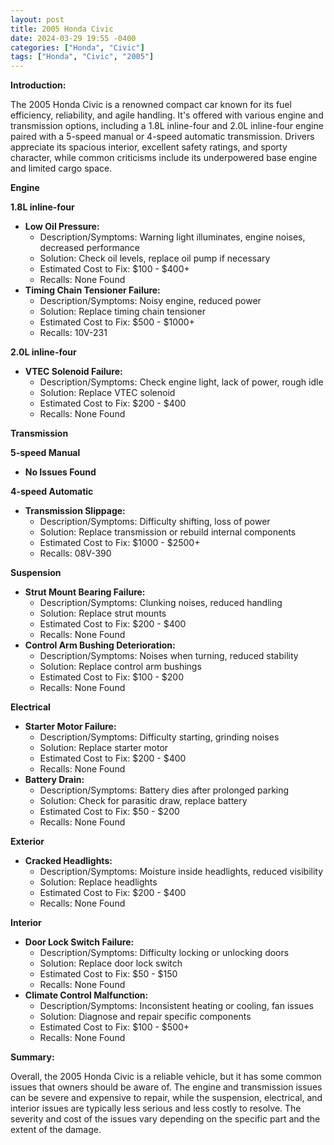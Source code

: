 ```yaml
---
layout: post
title: 2005 Honda Civic
date: 2024-03-29 19:55 -0400
categories: ["Honda", "Civic"]
tags: ["Honda", "Civic", "2005"]
---
```

**Introduction:**

The 2005 Honda Civic is a renowned compact car known for its fuel efficiency, reliability, and agile handling. It's offered with various engine and transmission options, including a 1.8L inline-four and 2.0L inline-four engine paired with a 5-speed manual or 4-speed automatic transmission. Drivers appreciate its spacious interior, excellent safety ratings, and sporty character, while common criticisms include its underpowered base engine and limited cargo space.

**Engine**

**1.8L inline-four**

* **Low Oil Pressure:**
    * Description/Symptoms: Warning light illuminates, engine noises, decreased performance
    * Solution: Check oil levels, replace oil pump if necessary
    * Estimated Cost to Fix: $100 - $400+
    * Recalls: None Found
* **Timing Chain Tensioner Failure:**
    * Description/Symptoms: Noisy engine, reduced power
    * Solution: Replace timing chain tensioner
    * Estimated Cost to Fix: $500 - $1000+
    * Recalls: 10V-231

**2.0L inline-four**

* **VTEC Solenoid Failure:**
    * Description/Symptoms: Check engine light, lack of power, rough idle
    * Solution: Replace VTEC solenoid
    * Estimated Cost to Fix: $200 - $400
    * Recalls: None Found

**Transmission**

**5-speed Manual**

* **No Issues Found**

**4-speed Automatic**

* **Transmission Slippage:**
    * Description/Symptoms: Difficulty shifting, loss of power
    * Solution: Replace transmission or rebuild internal components
    * Estimated Cost to Fix: $1000 - $2500+
    * Recalls: 08V-390

**Suspension**

* **Strut Mount Bearing Failure:**
    * Description/Symptoms: Clunking noises, reduced handling
    * Solution: Replace strut mounts
    * Estimated Cost to Fix: $200 - $400
    * Recalls: None Found
* **Control Arm Bushing Deterioration:**
    * Description/Symptoms: Noises when turning, reduced stability
    * Solution: Replace control arm bushings
    * Estimated Cost to Fix: $100 - $200
    * Recalls: None Found

**Electrical**

* **Starter Motor Failure:**
    * Description/Symptoms: Difficulty starting, grinding noises
    * Solution: Replace starter motor
    * Estimated Cost to Fix: $200 - $400
    * Recalls: None Found
* **Battery Drain:**
    * Description/Symptoms: Battery dies after prolonged parking
    * Solution: Check for parasitic draw, replace battery
    * Estimated Cost to Fix: $50 - $200
    * Recalls: None Found

**Exterior**

* **Cracked Headlights:**
    * Description/Symptoms: Moisture inside headlights, reduced visibility
    * Solution: Replace headlights
    * Estimated Cost to Fix: $200 - $400
    * Recalls: None Found

**Interior**

* **Door Lock Switch Failure:**
    * Description/Symptoms: Difficulty locking or unlocking doors
    * Solution: Replace door lock switch
    * Estimated Cost to Fix: $50 - $150
    * Recalls: None Found
* **Climate Control Malfunction:**
    * Description/Symptoms: Inconsistent heating or cooling, fan issues
    * Solution: Diagnose and repair specific components
    * Estimated Cost to Fix: $100 - $500+
    * Recalls: None Found

**Summary:**

Overall, the 2005 Honda Civic is a reliable vehicle, but it has some common issues that owners should be aware of. The engine and transmission issues can be severe and expensive to repair, while the suspension, electrical, and interior issues are typically less serious and less costly to resolve. The severity and cost of the issues vary depending on the specific part and the extent of the damage.
